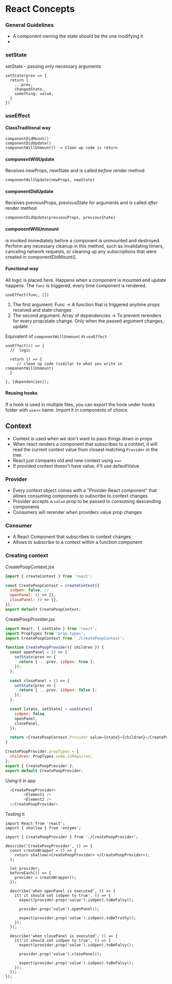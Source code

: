 # React Concepts

### General Guidelines
- A component owning the state should be the one modifying it
- 

### setState
setState - passing only necessary arguments
```
setState(prev => {
  return {
    ...prev, 
    changedState,
    something: value,
  }
})
```

### useEffect

#### ClassTraditional way
```
componentDidMount()
componentDidUpdate()
componentWillUnmount() -> Clean up code is return
```
#### componentWillUpdate
Receives newProps, newState and is called *before* render method
```
componentWillUpdate(newProps, newState)
```
#### componentDidUpdate
Receives previousProps, previousState for arguments and is called *after* render method
```
componentDidUpdate(previousProps, previousState)
```
#### componentWillUnmount
is invoked immediately before a component is unmounted and destroyed. Perform any necessary cleanup in this method, such as invalidating timers, canceling network requests, or cleaning up any subscriptions that were created in componentDidMount().


#### Functional way
All logic is placed here. Happens when a component is mounted and update happens. The `func` is triggered, every time component is rendered.

```
useEffect(func, [])
```

1. The first argument: Func -> A function that is triggered anytime props received and state changes
2. The second argument: Array of dependencies -> To prevent rerenders for every prop/state change. Only when the passed argument changes, update.


Equivalent of `componentWillUnmount` in `useEffect`

```
useEffect(() => {
  //  logic

  return () => {
     // clean up code (similar to what you write in componentWillUnmount)
  }
 
}, [dependencies]);
```

#### Reusing hooks
If a hook is used in multiple files, you can export the hook under hooks folder with `use<>` name. Import it in components of choice.

## Context
- Context is used when we don't want to pass things down in props
- When react renders a component that subscribes to a context, it will read the current context value from closest matching `Provider` in the tree.
- React just compares old and new context using `===`
- If provided context doesn't have value, it'll use defaultValue

### Provider
- Every context object comes with a "Provider React component" that allows consuming components to subscribe to context changes
- Provider accepts a `value` prop to be passed to consuming descending components 
- Consumers will rerender when providers value prop changes

### Consumer
- A React Component that subscribes to context changes
- Allows to subscribe to a context within a function component

### Creating context
CreatePoopContext.jsx
```js
import { createContext } from 'react';

const CreatePoopContext = createContext({
  isOpen: false, // 
  openPanel: () => {},
  closePanel: () => {}, 
});
export default CreatePoopContext;
```

CreatePoopProvider.jsx
```js
import React, { useState } from 'react';
import PropTypes from 'prop-types';
import CreatePoopContext from './CreatePoopContext';

function CreatePoopProvider({ children }) {
  const openPanel = () => {
    setState(prev => {
      return { ...prev, isOpen: true };
    });
  };

  const closePanel = () => {
    setState(prev => {
      return { ...prev, isOpen: false };
    });
  };

  const [state, setState] = useState({
    isOpen: false,
    openPanel,
    closePanel,
  });

  return <CreatePoopContext.Provider value={state}>{children}</CreatePoopContext.Provider>;
}

CreatePoopProvider.propTypes = {
  children: PropTypes.node.isRequired,
};
export { CreatePoopProvider };
export default CreatePoopProvider;

```

Using it in app
```js
  <CreatePoopProvider>
        <Element1 />
        <Element2 />
  </CreatePoopProvider>
```

Testing it
```
import React from 'react';
import { shallow } from 'enzyme';

import { CreatePoopProvider } from './CreatePoopProvider';

describe('CreatePoopProvider', () => {
  const createWrapper = () => {
    return shallow(<CreatePoopProvider> </CreatePoopProvider>);
  };

  let provider;
  beforeEach(() => {
    provider = createWrapper();
  });

  describe('when openPanel is executed', () => {
    it('it should set isOpen to true', () => {
      expect(provider.prop('value').isOpen).toBeFalsy();

      provider.prop('value').openPanel();

      expect(provider.prop('value').isOpen).toBeTruthy();
    });
  });

  describe('when closePanel is executed', () => {
    it('it should set isOpen to true', () => {
      expect(provider.prop('value').isOpen).toBeFalsy();

      provider.prop('value').closePanel();

      expect(provider.prop('value').isOpen).toBeFalsy();
    });
  });
});

```
